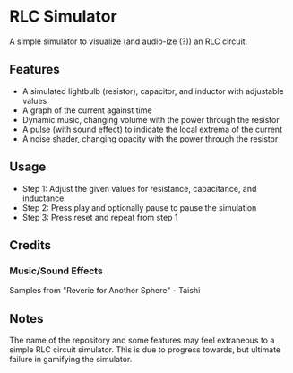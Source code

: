 # RLC Simulator
A simple simulator to visualize (and audio-ize (?)) an RLC circuit.

## Features
- A simulated lightbulb (resistor), capacitor, and inductor with adjustable values
- A graph of the current against time
- Dynamic music, changing volume with the power through the resistor
- A pulse (with sound effect) to indicate the local extrema of the current
- A noise shader, changing opacity with the power through the resistor

## Usage
- Step 1: Adjust the given values for resistance, capacitance, and inductance
- Step 2: Press play and optionally pause to pause the simulation
- Step 3: Press reset and repeat from step 1

## Credits
### Music/Sound Effects
Samples from "Reverie for Another Sphere" - Taishi

## Notes
The name of the repository and some features may feel extraneous to a simple RLC circuit simulator.
This is due to progress towards, but ultimate failure in gamifying the simulator.

